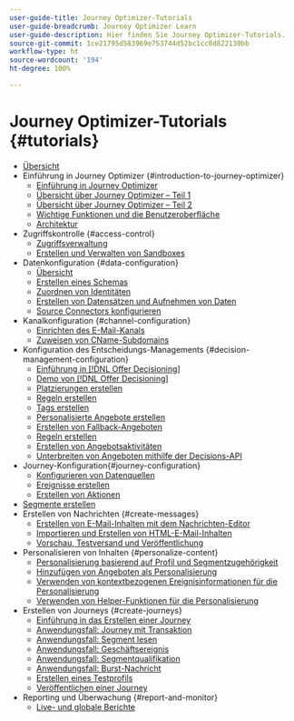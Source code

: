 ```yaml
---
user-guide-title: Journey Optimizer-Tutorials
user-guide-breadcrumb: Journey Optimizer Learn
user-guide-description: Hier finden Sie Journey Optimizer-Tutorials.
source-git-commit: 1ce21795d583969e753744d52bc1cc8d822130bb
workflow-type: ht
source-wordcount: '194'
ht-degree: 100%

---
```



# Journey Optimizer-Tutorials {#tutorials}

+ [Übersicht](/help/overview.md)
+ Einführung in Journey Optimizer {#introduction-to-journey-optimizer}
   + [Einführung in Journey Optimizer](/help/introduction/introduction.md)
   + [Übersicht über Journey Optimizer – Teil 1](/help/introduction/journey-optimizer-overview-part-1.md)
   + [Übersicht über Journey Optimizer – Teil 2](/help/introduction/journey-optimizer-overview-part-2.md)
   + [Wichtige Funktionen und die Benutzeroberfläche](/help/introduction/key-capabilities-and-user-interface.md)
   + [Architektur](/help/introduction/architecture.md)
+ Zugriffskontrolle {#access-control}
   + [Zugriffsverwaltung ](/help/set-up-access/access-management.md)
   + [Erstellen und Verwalten von Sandboxes](/help/set-up-access/create-and-manage-sandboxes.md)
+ Datenkonfiguration {#data-configuration}
   + [Übersicht](/help/set-up-data/set-up-data-overview.md)
   + [Erstellen eines Schemas](/help/set-up-data/create-schema.md)
   + [Zuordnen von Identitäten](/help/set-up-data/map-identities.md)
   + [Erstellen von Datensätzen und Aufnehmen von Daten](/help/set-up-data/create-datasets-and-ingest-data.md)
   + [Source Connectors konfigurieren](/help/set-up-data/configure-source-connectors.md)
+ Kanalkonfiguration {#channel-configuration}
   + [Einrichten des E-Mail-Kanals](/help/set-up-email-channel/set-up-email-channel.md)
   + [Zuweisen von CName-Subdomains](/help/set-up-email-channel/delegate-cname-subdomains.md)
+ Konfiguration des Entscheidungs-Managements {#decision-management-configuration}
   + [Einführung in  [!DNL Offer Decisioning]](/help/set-up-decision-management/introduction-to-offer-decisioning.md)
   + [Demo von  [!DNL Offer Decisioning]](/help/set-up-decision-management/demo-of-offer-decisioning.md)
   + [Platzierungen erstellen](/help/set-up-decision-management/create-placements.md)
   + [Regeln erstellen](/help/set-up-decision-management/create-rules.md)
   + [Tags erstellen](/help/set-up-decision-management/create-tags.md)
   + [Personalisierte Angebote erstellen](/help/set-up-decision-management/create-personalized-offers.md)
   + [Erstellen von Fallback-Angeboten](/help/set-up-decision-management/create-fallback-offers.md)
   + [Regeln erstellen](/help/set-up-decision-management/create-collections.md)
   + [Erstellen von Angebotsaktivitäten](/help/set-up-decision-management/create-offer-activities.md)
   + [Unterbreiten von Angeboten mithilfe der Decisions-API](/help/set-up-decision-management/deliver-offers-with-the-decisions-api.md)
+ Journey-Konfiguration{#journey-configuration}
   + [Konfigurieren von Datenquellen](/help/set-up-journeys/configure-data-sources.md)
   + [Ereignisse erstellen](/help/set-up-journeys/create-events.md)
   + [Erstellen von Aktionen](/help/set-up-journeys/create-actions.md)
+ [Segmente erstellen](/help/set-up-resources/create-segments.md)
+ Erstellen von Nachrichten {#create-messages}
   + [Erstellen von E-Mail-Inhalten mit dem Nachrichten-Editor](/help/create-messages/create-email-content-with-the-message-editor.md)
   + [Importieren und Erstellen von HTML-E-Mail-Inhalten](/help/create-messages/import-and-author-html-email-content.md)
   + [Vorschau, Testversand und Veröffentlichung](/help/create-messages/preview-proof-and-publish.md)
+ Personalisieren von Inhalten {#personalize-content}
   + [Personalisierung basierend auf Profil und Segmentzugehörigkeit](/help/personalize-content/profile-and-segment-membership-based-personalization.md)
   + [Hinzufügen von Angeboten als Personalisierung](/help/personalize-content/add-offer-decisioning-to-messages.md)
   + [Verwenden von kontextbezogenen Ereignisinformationen für die Personalisierung](/help/personalize-content/use-contextual-event-information-for-personalization.md)
   + [Verwenden von Helper-Funktionen für die Personalisierung](/help/personalize-content/use-helper-functions-for-personalization.md)
+ Erstellen von Journeys {#create-journeys}
   + [Einführung in das Erstellen einer Journey](/help/create-journeys/introduction-to-building-a-journey.md)
   + [Anwendungsfall: Journey mit Transaktion](/help/create-journeys/use-case-transactional-journey.md)
   + [Anwendungsfall: Segment lesen](/help/create-journeys/use-case-read-segment.md)
   + [Anwendungsfall: Geschäftsereignis](/help/create-journeys/use-case-business-event.md)
   + [Anwendungsfall: Segmentqualifikation](/help/create-journeys/use-case-read-segment-qualification.md)
   + [Anwendungsfall: Burst-Nachricht](/help/create-journeys/use-case-burst-message.md)
   + [Erstellen eines Testprofils](/help/create-journeys/test-a-journey.md)
   + [Veröffentlichen einer Journey](/help/create-journeys/publish-a-journey.md)
+ Reporting und Überwachung {#report-and-monitor}
   + [Live- und globale Berichte](/help/report-and-monitor/live-and-global-reports.md)
